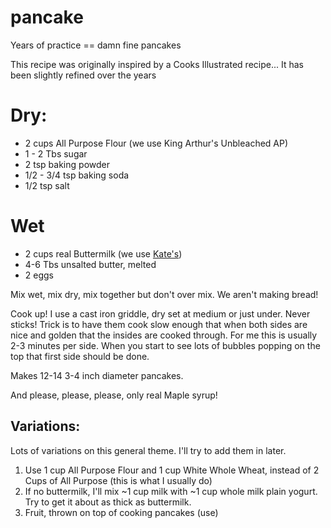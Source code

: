 # pancake
Years of practice == damn fine pancakes

This recipe was originally inspired by a Cooks Illustrated recipe...  It has been slightly refined over the years

# Dry:

- 2 cups All Purpose Flour (we use King Arthur's Unbleached AP)
- 1 - 2 Tbs sugar
- 2 tsp baking powder
- 1/2 - 3/4 tsp baking soda
- 1/2 tsp salt

# Wet

- 2 cups real Buttermilk (we use [Kate's](http://kateshomemadebutter.com/))
- 4-6 Tbs unsalted butter, melted
- 2 eggs

Mix wet, mix dry, mix together but don't over mix.  We aren't making bread!

Cook up!  I use a cast iron griddle, dry set at medium or just under.  Never sticks!  Trick is to have them cook slow enough that when both sides are nice and golden that the insides are cooked through.  For me this is usually 2-3 minutes per side.  When you start to see lots of bubbles popping on the top that first side should be done.

Makes 12-14 3-4 inch diameter pancakes.

And please, please, please, only real Maple syrup!

## Variations:
Lots of variations on this general theme.  I'll try to add them in later.

1. Use 1 cup All Purpose Flour and 1 cup White Whole Wheat, instead of 2 Cups of All Purpose (this is what I usually do)
2. If no buttermilk, I'll mix ~1 cup milk with ~1 cup whole milk plain yogurt.  Try to get it about as thick as buttermilk.
3. Fruit, thrown on top of cooking pancakes (use)

